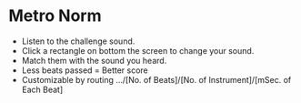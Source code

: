 # Metro Norm
- Listen to the challenge sound.
- Click a rectangle on bottom the screen to change your sound.
- Match them with the sound you heard.
- Less beats passed = Better score
- Customizable by routing .../[No. of Beats]/[No. of Instrument]/[mSec. of Each Beat]
